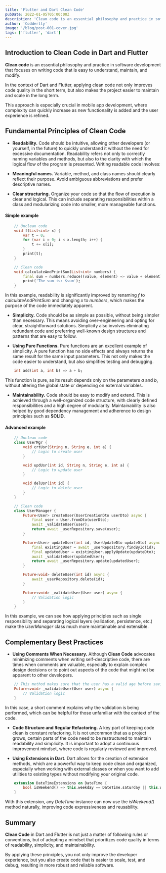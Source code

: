 ```yaml
---
title: 'Flutter and Dart Clean Code'
pubDate: 2022-01-05T05:00:00Z
description: 'Clean code is an essential philosophy and practice in software development that focuses on writing code that is easy to understand, maintain, and modify.'
author: 'Codderlly'
image: '/blog/post-001-cover.jpg'
tags: ['flutter', 'dart']
---
```


## Introduction to Clean Code in Dart and Flutter
**Clean code** is an essential philosophy and practice in software development that focuses on writing code that is easy to understand, maintain, and modify.

In the context of Dart and Flutter, applying clean code not only improves code quality in the short term, but also makes the project easier to maintain and scale in the long term.

This approach is especially crucial in mobile app development, where complexity can quickly increase as new functionality is added and the user experience is refined.

## Fundamental Principles of Clean Code

* **Readability.** Code should be intuitive, allowing other developers (or yourself, in the future) to quickly understand it without the need for excessive documentation. Readability refers not only to correctly naming variables and methods, but also to the clarity with which the logical flow of the program is presented. Writing readable code involves:


* **Meaningful names.** Variable, method, and class names should clearly reflect their purpose. Avoid ambiguous abbreviations and prefer descriptive names.


* **Clear structuring.** Organize your code so that the flow of execution is clear and logical. This can include separating responsibilities within a class and modularizing code into smaller, more manageable functions.

#### Simple example

```dart
    // Unclean code
    void f(List<int> x) {
        var t = 0;
        for (var i = 0; i < x.length; i++) {
            t += x[i];
        }
        print(t);
    }

    // Clean code
    void calculateAndPrintSum(List<int> numbers) {
        final sum = numbers.reduce((value, element) => value + element);
        print('The sum is: $sum');
    }
```

In this example, readability is significantly improved by renaming *f* to *calculateAndPrintSum* and changing *x* to *numbers*, which makes the purpose of the code immediately apparent.

* **Simplicity.** Code should be as simple as possible, without being simpler than necessary. This means avoiding over-engineering and opting for clear, straightforward solutions. Simplicity also involves eliminating redundant code and preferring well-known design structures and patterns that are easy to follow.

* **Using Pure Functions.** Pure functions are an excellent example of simplicity. A pure function has no side effects and always returns the same result for the same input parameters. This not only makes the code easier to understand, but also simplifies testing and debugging.

```dart
    int add(int a, int b) => a + b;
```
This function is pure, as its result depends only on the parameters *a* and *b*, without altering the global state or depending on external variables.


* **Maintainability.** Code should be easy to modify and extend. This is achieved through a well-organized code structure, with clearly defined responsibilities and a high degree of modularity. Maintainability is also helped by good dependency management and adherence to design principles such as **SOLID**.

#### Advanced example

```dart
    // Unclean code
    class UserMgr {
        void crtUsr(String n, String e, int a) {
            // Logic to create user
        }

        void updUsr(int id, String n, String e, int a) {
            // Logic to update user
        }

        void delUsr(int id) {
            // Logic to delete user
        }
    }

    // Clean code
    class UserManager {
        Future<User> createUser(UserCreationDto userDto) async {
            final user = User.fromDto(userDto);
            await _validateUser(user);
            return await _userRepository.save(user);
        }

        Future<User> updateUser(int id, UserUpdateDto updateDto) async {
            final existingUser = await _userRepository.findById(id);
            final updatedUser = existingUser.applyUpdate(updateDto);
            await _validateUser(updatedUser);
            return await _userRepository.update(updatedUser);
        }

        Future<void> deleteUser(int id) async {
            await _userRepository.delete(id);
        }

        Future<void> _validateUser(User user) async {
            // Validation logic
        }
    }
```
In this example, we can see how applying principles such as single responsibility and separating logical layers (validation, persistence, etc.) make the *UserManager* class much more maintainable and extensible.

## Complementary Best Practices

* **Using Comments When Necessary.** ​​Although **Clean Code** advocates minimizing comments when writing self-descriptive code, there are times when comments are valuable, especially to explain complex design decisions or to point out aspects of the code that might not be apparent to other developers.

```dart
    // This method makes sure that the user has a valid age before saving it to the database.
    Future<void> _validateUser(User user) async {
        // Validation logic
    }
```
In this case, a short comment explains why the validation is being performed, which can be helpful for those unfamiliar with the context of the code.

* **Code Structure and Regular Refactoring.** A key part of keeping code clean is constant refactoring. It is not uncommon that as a project grows, certain parts of the code need to be restructured to maintain readability and simplicity. It is important to adopt a continuous improvement mindset, where code is regularly reviewed and improved.

* **Using Extensions in Dart.** Dart allows for the creation of extension methods, which are a powerful way to keep code clean and organized, especially when working with external classes or when you want to add utilities to existing types without modifying your original code.

```dart
    extension DateTimeExtensions on DateTime {
        bool isWeekend() => this.weekday == DateTime.saturday || this.weekday == DateTime.sunday;
    }
```
With this extension, any *DateTime* instance can now use the *isWeekend()* method naturally, improving code expressiveness and reusability.

## Summary

**Clean Code** in Dart and Flutter is not just a matter of following rules or conventions, but of adopting a mindset that prioritizes code quality in terms of readability, simplicity, and maintainability.

By applying these principles, you not only improve the developer experience, but you also create code that is easier to scale, test, and debug, resulting in more robust and reliable software.